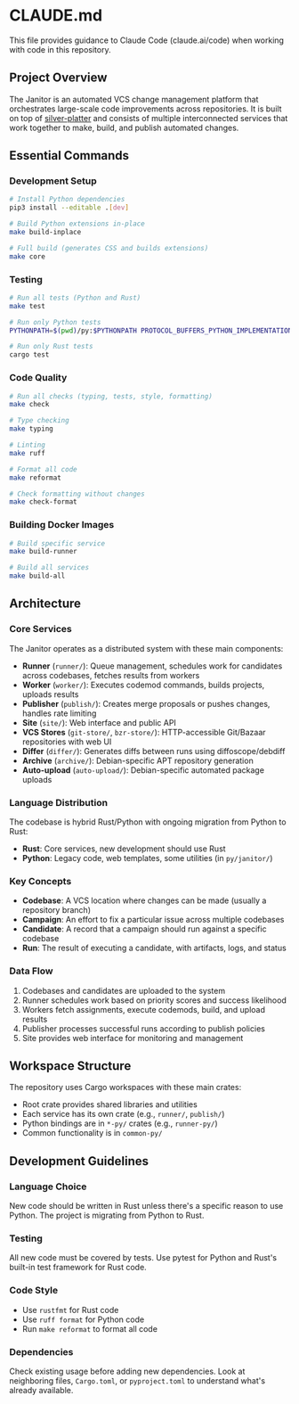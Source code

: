 # CLAUDE.md

This file provides guidance to Claude Code (claude.ai/code) when working with code in this repository.

## Project Overview

The Janitor is an automated VCS change management platform that orchestrates large-scale code improvements across repositories. It is built on top of [silver-platter](https://github.com/jelmer/silver-platter) and consists of multiple interconnected services that work together to make, build, and publish automated changes.

## Essential Commands

### Development Setup
```bash
# Install Python dependencies
pip3 install --editable .[dev]

# Build Python extensions in-place
make build-inplace

# Full build (generates CSS and builds extensions)
make core
```

### Testing
```bash
# Run all tests (Python and Rust)
make test

# Run only Python tests
PYTHONPATH=$(pwd)/py:$PYTHONPATH PROTOCOL_BUFFERS_PYTHON_IMPLEMENTATION=python python3 -m pytest -vv tests

# Run only Rust tests
cargo test
```

### Code Quality
```bash
# Run all checks (typing, tests, style, formatting)
make check

# Type checking
make typing

# Linting
make ruff

# Format all code
make reformat

# Check formatting without changes
make check-format
```

### Building Docker Images
```bash
# Build specific service
make build-runner

# Build all services
make build-all
```

## Architecture

### Core Services

The Janitor operates as a distributed system with these main components:

- **Runner** (`runner/`): Queue management, schedules work for candidates across codebases, fetches results from workers
- **Worker** (`worker/`): Executes codemod commands, builds projects, uploads results
- **Publisher** (`publish/`): Creates merge proposals or pushes changes, handles rate limiting
- **Site** (`site/`): Web interface and public API
- **VCS Stores** (`git-store/`, `bzr-store/`): HTTP-accessible Git/Bazaar repositories with web UI
- **Differ** (`differ/`): Generates diffs between runs using diffoscope/debdiff
- **Archive** (`archive/`): Debian-specific APT repository generation
- **Auto-upload** (`auto-upload/`): Debian-specific automated package uploads

### Language Distribution

The codebase is hybrid Rust/Python with ongoing migration from Python to Rust:
- **Rust**: Core services, new development should use Rust
- **Python**: Legacy code, web templates, some utilities (in `py/janitor/`)

### Key Concepts

- **Codebase**: A VCS location where changes can be made (usually a repository branch)
- **Campaign**: An effort to fix a particular issue across multiple codebases
- **Candidate**: A record that a campaign should run against a specific codebase
- **Run**: The result of executing a candidate, with artifacts, logs, and status

### Data Flow

1. Codebases and candidates are uploaded to the system
2. Runner schedules work based on priority scores and success likelihood
3. Workers fetch assignments, execute codemods, build, and upload results
4. Publisher processes successful runs according to publish policies
5. Site provides web interface for monitoring and management

## Workspace Structure

The repository uses Cargo workspaces with these main crates:
- Root crate provides shared libraries and utilities
- Each service has its own crate (e.g., `runner/`, `publish/`)
- Python bindings are in `*-py/` crates (e.g., `runner-py/`)
- Common functionality is in `common-py/`

## Development Guidelines

### Language Choice
New code should be written in Rust unless there's a specific reason to use Python. The project is migrating from Python to Rust.

### Testing
All new code must be covered by tests. Use pytest for Python and Rust's built-in test framework for Rust code.

### Code Style
- Use `rustfmt` for Rust code
- Use `ruff format` for Python code
- Run `make reformat` to format all code

### Dependencies
Check existing usage before adding new dependencies. Look at neighboring files, `Cargo.toml`, or `pyproject.toml` to understand what's already available.